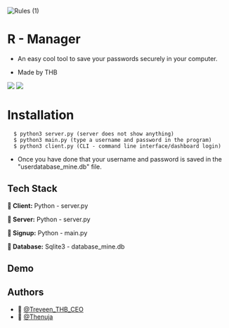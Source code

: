 ![Rules (1)](https://user-images.githubusercontent.com/97717488/209461616-ca709ef8-13b2-40da-9641-f0dfa36fca74.png)

# R - Manager 

 * An easy cool tool to save your passwords securely in your computer.

 * Made by THB 
 
 ![](https://img.shields.io/github/gist/stars/9e6eb3157b1bc51a971e6f80d682a06f?color=blue&logoColor=grey&style=social)
 ![](https://img.shields.io/pypi/l/hashlib?color=yellow&logo=python)
 
 
# Installation
      
      $ python3 server.py (server does not show anything)
      $ python3 main.py (type a username and password in the program)
      $ python3 client.py (CLI - command line interface/dashboard login)

* Once you have done that your username and password is saved in the "userdatabase_mine.db" file.



## Tech Stack

**🤖 Client:** Python - server.py

**🤖 Server:** Python - server.py

**🤖 Signup:** Python - main.py 

**🤖 Database:** Sqlite3 - database_mine.db 


## Demo



## Authors

- 🤖 [@Treveen_THB_CEO](https://github.com/Hirukshacoder)
- 🤖 [@Thenuja](https://github.com/tmanumsl)

